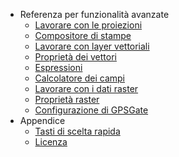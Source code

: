 * Referenza per funzionalità avanzate
  - [Lavorare con le proiezioni](working_with_projections/working_with_projections.md)
  - [Compositore di stampe](print_composer/print_composer.md)
  - [Lavorare con layer vettoriali](working_with_vector/supported_data.md)
  - [Proprietà dei vettori](working_with_vector/vector_properties.md)
  - [Espressioni](working_with_vector/expression.md)
  - [Calcolatore dei campi](working_with_vector/field_calculator.md)
  - [Lavorare con i dati raster](working_with_raster/supported_data.md)
  - [Proprietà raster](working_with_raster/raster_properties.md)
  - [Configurazione di GPSGate](gpsgate/gpsgate.md)
* Appendice
  - [Tasti di scelta rapida](appendices/shortcuts.md)
  - [Licenza](appendices/license.md)
